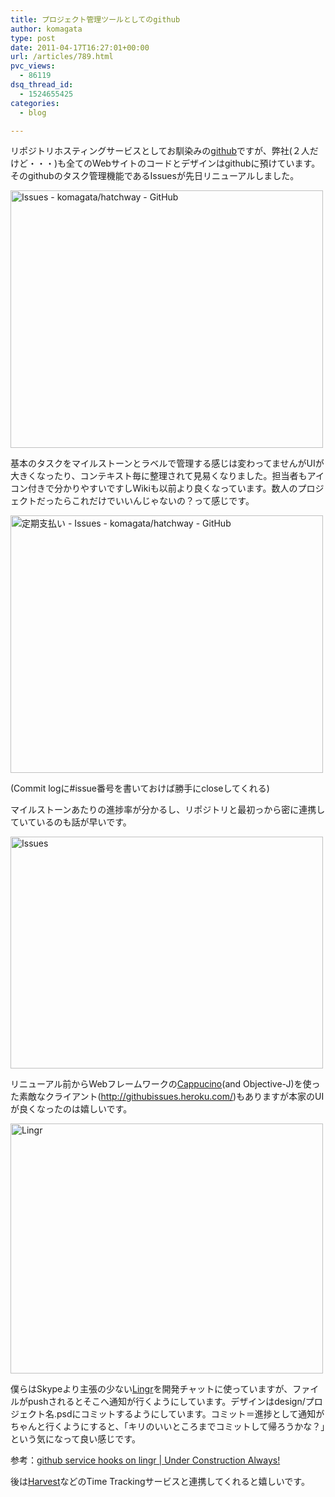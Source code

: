 ```yaml
---
title: プロジェクト管理ツールとしてのgithub
author: komagata
type: post
date: 2011-04-17T16:27:01+00:00
url: /articles/789.html
pvc_views:
  - 86119
dsq_thread_id:
  - 1524655425
categories:
  - blog

---
```

リポジトリホスティングサービスとしてお馴染みの[github][1]ですが、弊社(２人だけど・・・)も全てのWebサイトのコードとデザインはgithubに預けています。そのgithubのタスク管理機能であるIssuesが先日リニューアルしました。

<p class="center">
  <a href="http://www.flickr.com/photos/komagata/5627395267/" title="Issues - komagata/hatchway - GitHub by komagata, on Flickr"><img src="http://farm6.static.flickr.com/5270/5627395267_0b82673eda.jpg" width="500" height="412" alt="Issues - komagata/hatchway - GitHub" /></a>
</p>

基本のタスクをマイルストーンとラベルで管理する感じは変わってませんがUIが大きくなったり、コンテキスト毎に整理されて見易くなりました。担当者もアイコン付きで分かりやすいですしWikiも以前より良くなっています。数人のプロジェクトだったらこれだけでいいんじゃないの？って感じです。

<p class="center">
  <a href="http://www.flickr.com/photos/komagata/5627983024/" title="定期支払い - Issues - komagata/hatchway - GitHub by komagata, on Flickr"><img src="http://farm6.static.flickr.com/5102/5627983024_14e9ddf867.jpg" width="500" height="412" alt="定期支払い - Issues - komagata/hatchway - GitHub" /></a>
</p>

(Commit logに#issue番号を書いておけば勝手にcloseしてくれる)

マイルストーンあたりの進捗率が分かるし、リポジトリと最初っから密に連携していているのも話が早いです。

<p class="center">
  <a href="http://www.flickr.com/photos/komagata/5628125172/" title="Issues by komagata, on Flickr"><img src="http://farm6.static.flickr.com/5306/5628125172_311c00e06f.jpg" width="500" height="371" alt="Issues" /></a>
</p>

リニューアル前からWebフレームワークの[Cappucino][2](and Objective-J)を使った素敵なクライアント(<http://githubissues.heroku.com/>)もありますが本家のUIが良くなったのは嬉しいです。

<p class="center">
  <a href="http://www.flickr.com/photos/komagata/5627400117/" title="Lingr by komagata, on Flickr"><img src="http://farm6.static.flickr.com/5142/5627400117_fa4c382ee1.jpg" width="500" height="400" alt="Lingr" /></a>
</p>

僕らはSkypeより主張の少ない[Lingr][3]を開発チャットに使っていますが、ファイルがpushされるとそこへ通知が行くようにしています。デザインはdesign/プロジェクト名.psdにコミットするようにしています。コミット＝進捗として通知がちゃんと行くようにすると、「キリのいいところまでコミットして帰ろうかな？」という気になって良い感じです。

参考：[github service hooks on lingr | Under Construction Always!][4]

後は[Harvest][5]などのTime Trackingサービスと連携してくれると嬉しいです。

 [1]: http://github.com
 [2]: http://cappuccino.org/
 [3]: http://lingr.com/
 [4]: http://blog.netblue.jp/2011/02/25/github-service-hooks-on-lingr/
 [5]: http://www.getharvest.com/